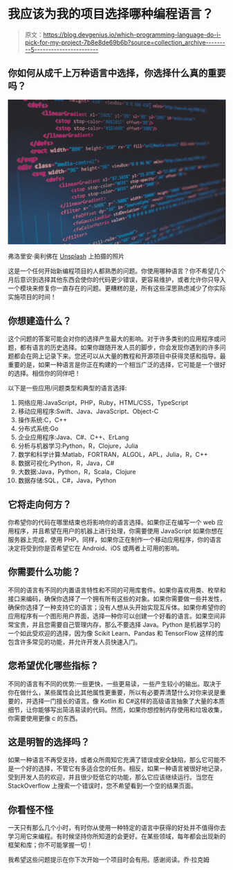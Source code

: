 # 我应该为我的项目选择哪种编程语言？

> 原文：<https://blog.devgenius.io/which-programming-language-do-i-pick-for-my-project-7b8e8de69b6b?source=collection_archive---------5----------------------->

## 你如何从成千上万种语言中选择，你选择什么真的重要吗？

![](img/446ceed6cde12cb356db12373f910066.png)

弗洛里安·奥利佛在 [Unsplash](https://unsplash.com?utm_source=medium&utm_medium=referral) 上拍摄的照片

这是一个任何开始新编程项目的人都熟悉的问题。你使用哪种语言？你不希望几个月后意识到选择其他东西会使你的代码更少错误，更容易维护，或者允许你只导入一个模块来修复你一直存在的问题。更糟糕的是，所有这些深思熟虑减少了你实际实施项目的时间！

## 你想建造什么？

这个问题的答案可能会对你的选择产生最大的影响。对于许多类别的应用程序或问题，都有语言的历史选择。如果你跟随开发人员的脚步，你会发现你遇到的许多问题都会在网上记录下来。您还可以从大量的教程和开源项目中获得灵感和指导。最重要的是，如果一种语言是你正在构建的一个相当广泛的选择，它可能是一个很好的选择。相信你的同伴吧！

以下是一些应用/问题类型和典型的语言选择:

1.  网络应用:JavaScript，PHP，Ruby，HTML/CSS，TypeScript
2.  移动应用程序:Swift、Java、JavaScript、Object-C
3.  操作系统:C，C++
4.  分布式系统:Go
5.  企业应用程序:Java、C#、C++、ErLang
6.  分析与机器学习:Python，R，Clojure，Julia
7.  数学和科学计算:Matlab，FORTRAN，ALGOL，APL，Julia，R，C++
8.  数据可视化:Python，R，Java，C#
9.  大数据:Java，Python，R，Scala，Clojure
10.  数据存储:SQL，C#，Java，Python

## 它将走向何方？

你希望你的代码在哪里结束也将影响你的语言选择。如果你正在编写一个 web 应用程序，并且希望在用户的机器上进行处理，你需要使用 JavaScript 如果你想在服务器上完成，使用 PHP。同样，如果你正在制作一个移动应用程序，你的语言决定将受到你是否希望它在 Android、iOS 或两者上可用的影响。

## 你需要什么功能？

不同的语言有不同的内置语言特性和不同的可用库套件。如果你喜欢用类、枚举和接口来编码，确保你选择了一个拥有所有这些的对象。如果你需要做一些并发性，确保你选择了一种支持它的语言；没有人想从头开始实现互斥体。如果你希望你的应用程序有一个图形用户界面，选择一种你可以创建一个好看的语言。如果空间非常宝贵，并且您需要自己管理内存，那么不要选择 Java。Python 是机器学习的一个如此受欢迎的选择，因为像 Scikit Learn、Pandas 和 TensorFlow 这样的库包含许多常见的功能，并允许开发人员快速入门。

## 您希望优化哪些指标？

不同的语言有不同的优势:一些更快，一些更易读，一些产生较小的输出。取决于你在做什么，某些属性会比其他属性更重要，所以有必要弄清楚什么对你来说是重要的，并选择一门擅长的语言。像 Kotlin 和 C#这样的高级语言抽象了大量的本质细节，让你能够写出简洁易读的代码。然而，如果你想控制内存使用和垃圾收集，你需要使用更像 c 的东西。

## 这是明智的选择吗？

如果一种语言不再受支持，或者众所周知它充满了错误或安全缺陷，那么它可能不是一个好的选择，不管它有多适合您的任务。相反，如果一种语言被很好地记录，受到开发人员的欢迎，并且很少贬低它的功能，那么它应该继续运行。当您在 StackOverflow 上搜索一个错误时，您不希望看到一个空的结果页面。

## 你看怪不怪

一天只有那么几个小时，有时你从使用一种特定的语言中获得的好处并不值得你去学习用它来编程。有时候坚持你所知道的会更好。在某些领域，每年都会出现新的框架和库；你不可能掌握一切！

我希望这些问题提示在你下次开始一个项目时会有用。感谢阅读。乔·拉克姆